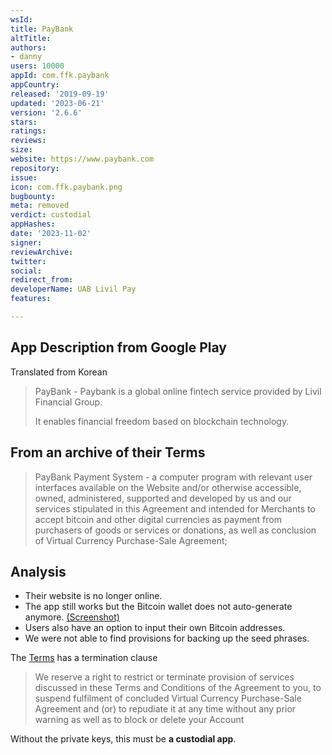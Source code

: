 ```yaml
---
wsId: 
title: PayBank
altTitle: 
authors:
- danny
users: 10000
appId: com.ffk.paybank
appCountry: 
released: '2019-09-19'
updated: '2023-06-21'
version: '2.6.6'
stars: 
ratings: 
reviews: 
size: 
website: https://www.paybank.com
repository: 
issue: 
icon: com.ffk.paybank.png
bugbounty: 
meta: removed
verdict: custodial
appHashes: 
date: '2023-11-02'
signer: 
reviewArchive: 
twitter: 
social: 
redirect_from: 
developerName: UAB Livil Pay
features: 

---
```


## App Description from Google Play

Translated from Korean

> PayBank - Paybank is a global online fintech service provided by Livil Financial Group.
>
> It enables financial freedom based on blockchain technology.

## From an archive of their Terms 

> PayBank Payment System - a computer program with relevant user interfaces available on the Website and/or otherwise accessible, owned, administered, supported and developed by us and our services stipulated in this Agreement and intended for Merchants to accept bitcoin and other digital currencies as payment from purchasers of goods or services or donations, as well as conclusion of Virtual Currency Purchase-Sale Agreement;

## Analysis 

- Their website is no longer online. 
- The app still works but the Bitcoin wallet does not auto-generate anymore. [(Screenshot)](https://twitter.com/BitcoinWalletz/status/1649639769301979136/photo/1)
- Users also have an option to input their own Bitcoin addresses. 
- We were not able to find provisions for backing up the seed phrases. 

The [Terms](https://web.archive.org/web/20220625053945/https://www.paybank.com/terms) has a termination clause 

> We reserve a right to restrict or terminate provision of services discussed in these Terms and Conditions of the Agreement to you, to suspend fulfilment of concluded Virtual Currency Purchase-Sale Agreement and (or) to repudiate it at any time without any prior warning as well as to block or delete your Account 

Without the private keys, this must be **a custodial app**.